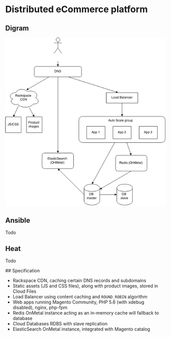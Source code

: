 # Distributed eCommerce platform

## Digram

![Distributed eCommerce on Rackspace](./diagram.png)

## Ansible
Todo

## Heat
Todo

## Specification

- Rackspace CDN, caching certain DNS records and subdomains
- Static assets (JS and CSS files), along with product images, stored in Cloud Files
- Load Balancer using content caching and `ROUND_ROBIN` algorithm
- Web apps running Magento Community, PHP 5.6 (with xdebug disabled), nginx, php-fpm
- Redis OnMetal instance acting as an in-memory cache will fallback to database
- Cloud Databases RDBS with slave replication
- ElasticSearch OnMetal instance, integrated with Magento catalog
